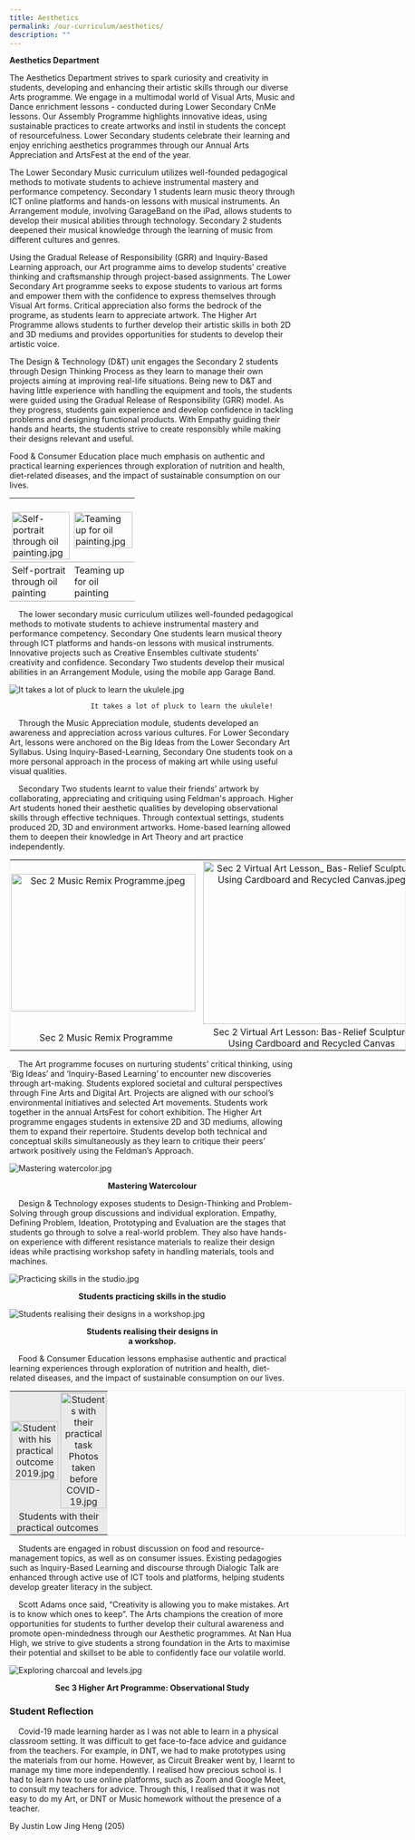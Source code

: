 ```yaml
---
title: Aesthetics
permalink: /our-curriculum/aesthetics/
description: ""
---
```

**Aesthetics Department**

The Aesthetics Department strives to spark curiosity and creativity in students, developing and enhancing their artistic skills through our diverse Arts programme. We engage in a multimodal world of Visual Arts, Music and Dance enrichment lessons - conducted during Lower Secondary CnMe lessons. Our Assembly Programme highlights innovative ideas, using sustainable practices to create artworks and instil in students the concept of resourcefulness. Lower Secondary students celebrate their learning and enjoy enriching aesthetics programmes through our Annual Arts Appreciation and ArtsFest at the end of the year. 

The Lower Secondary Music curriculum utilizes well-founded pedagogical methods to motivate students to achieve instrumental mastery and performance competency. Secondary 1 students learn music theory through ICT online platforms and hands-on lessons with musical instruments. An Arrangement module, involving GarageBand on the iPad, allows students to develop their musical abilities through technology. Secondary 2 students deepened their musical knowledge through the learning of music from different cultures and genres.

Using the Gradual Release of Responsibility (GRR) and Inquiry-Based Learning approach, our Art programme aims to develop students' creative thinking and craftsmanship through project-based assignments. The Lower Secondary Art programme seeks to expose students to various art forms and empower them with the confidence to express themselves through Visual Art forms. Critical appreciation also forms the bedrock of the programe, as students learn to appreciate artwork. The Higher Art Programme allows students to further develop their artistic skills in both 2D and 3D mediums and provides opportunities for students to develop their artistic voice.

The Design & Technology (D&T) unit engages the Secondary 2 students through Design Thinking Process as they learn to manage their own projects aiming at improving real-life situations. Being new to D&T and having little experience with handling the equipment and tools, the students were guided using the Gradual Release of Responsibility (GRR) model. As they progress, students gain experience and develop confidence in tackling problems and designing functional products. With Empathy guiding their hands and hearts, the students strive to create responsibly while making their designs relevant and useful.

Food & Consumer Education place much emphasis on authentic and practical learning experiences through exploration of nutrition and health, diet-related diseases, and the impact of sustainable consumption on our lives.

<table style="margin-top: auto; margin-right: 0px !important; margin-bottom: auto; margin-left: auto; outline: 0px; padding: 0px; box-sizing: border-box; border-collapse: collapse; clear: both; border: none; width: 700px; height: auto !important;" class="ive_eobj_center iveo_table ives_tab_simple"><tbody style="margin: 0px; outline: 0px; padding: 0px; box-sizing: border-box;"><tr style="margin: 0px; outline: 0px; padding: 0px; box-sizing: border-box;"><td style="margin: 0px; outline: 0px; padding: 4px; box-sizing: border-box; text-align: left; background-color: transparent; border-bottom: 1px solid rgb(170, 170, 170); color: inherit; width: 60px;"><br style="margin: 0px; outline: 0px; padding: 0px; box-sizing: border-box;"><img style="margin: 0px 10px 0px 0px; outline: 0px; padding: 0px; box-sizing: border-box; float: left; max-width: 100%; height: auto !important;" class="ive_eobj_left" alt="Self-portrait through oil painting.jpg" width="100%" src="/images/Self-portrait%20through%20oil%20painting.jpg"></td><td style="margin: 0px; outline: 0px; padding: 4px; box-sizing: border-box; text-align: left; background-color: transparent; border-bottom: 1px solid rgb(170, 170, 170); color: inherit; width: 60px;"><img style="margin: 0px 10px 0px 0px; outline: 0px; padding: 0px; box-sizing: border-box; float: left; max-width: 100%; height: auto !important;" class="ive_eobj_left" alt="Teaming up for oil painting.jpg" width="100%" src="/images/Teaming%20up%20for%20oil%20painting.jpg"><br style="margin: 0px; outline: 0px; padding: 0px; box-sizing: border-box;"></td></tr><tr style="margin: 0px; outline: 0px; padding: 0px; box-sizing: border-box;"><td style="margin: 0px; outline: 0px; padding: 4px; box-sizing: border-box; text-align: left; background-color: transparent; border-bottom: 1px solid rgb(170, 170, 170); color: inherit; width: 60px;">Self-portrait through oil painting</td><td style="margin: 0px; outline: 0px; padding: 4px; box-sizing: border-box; text-align: left; background-color: transparent; border-bottom: 1px solid rgb(170, 170, 170); color: inherit; width: 60px;">Teaming up for oil painting&nbsp;</td></tr></tbody></table>

  
&nbsp;&nbsp; &nbsp;The lower secondary music curriculum utilizes well-founded pedagogical methods to motivate students to achieve instrumental mastery and performance competency. Secondary One students learn musical theory through ICT platforms and hands-on lessons with musical instruments. Innovative projects such as Creative Ensembles cultivate students’ creativity and confidence. Secondary Two students develop their musical abilities in an Arrangement Module, using the mobile app Garage Band.  
  
![It takes a lot of pluck to learn the ukulele.jpg](/images/It%20takes%20a%20lot%20of%20pluck%20to%20learn%20the%20ukulele.jpg)

						It takes a lot of pluck to learn the ukulele!

  
&nbsp;&nbsp; &nbsp;Through the Music Appreciation module, students developed an awareness and appreciation across various cultures.&nbsp;For Lower Secondary Art, lessons were anchored on the Big Ideas from the Lower Secondary Art Syllabus. Using Inquiry-Based-Learning, Secondary One students took on a more personal approach in the process of making art while using useful visual qualities.  
  
&nbsp;&nbsp; &nbsp;Secondary Two students learnt to value their friends’ artwork by collaborating, appreciating and critiquing using Feldman's approach. Higher Art students honed their aesthetic qualities by developing observational skills through effective techniques. Through contextual settings, students produced 2D, 3D and environment artworks. Home-based learning allowed them to deepen their knowledge in Art Theory and art practice independently.&nbsp;&nbsp;&nbsp;  
  

<table style="margin-top: auto; margin-right: 0px !important; margin-bottom: auto; margin-left: auto; outline: 0px; padding: 0px; box-sizing: border-box; clear: both; border: 1px solid rgb(234, 234, 234); width: 700px; height: auto !important;" class="ive_eobj_center iveo_table ives_tab_zen"><tbody style="margin: 0px; outline: 0px; padding: 0px; box-sizing: border-box;"><tr style="margin: 0px; outline: 0px; padding: 0px; box-sizing: border-box;"><td style="margin: 0px; outline: 0px; padding: 2px; box-sizing: border-box; text-align: center; width: 60px;"><img style="margin: 0px 10px 0px 0px; outline: 0px; padding: 0px; box-sizing: border-box; float: left; max-width: 100%; height: 243px; width: 325px;" class="ive_eobj_left" alt="Sec 2 Music Remix Programme.jpeg" width="100%" src="/images/Sec%202%20Music%20Remix%20Programme.jpeg"></td><td style="margin: 0px; outline: 0px; padding: 2px; box-sizing: border-box; text-align: center; width: 60px;"><img style="margin: auto; outline: 0px; padding: 0px; box-sizing: border-box; clear: both; display: block; max-width: 100%; height: 287px; width: 383px;" class="ive_eobj_center" alt="Sec 2 Virtual Art Lesson_ Bas-Relief Sculpture Using Cardboard and Recycled Canvas.jpeg" width="100%" src="/images/Sec%202%20Virtual%20Art%20Lesson.jpeg"></td></tr><tr style="margin: 0px; outline: 0px; padding: 0px; box-sizing: border-box;"><td style="margin: 0px; outline: 0px; padding: 2px; box-sizing: border-box; text-align: center; width: 60px;">Sec 2 Music Remix Programme</td><td style="margin: 0px; outline: 0px; padding: 2px; box-sizing: border-box; text-align: center; width: 60px;">Sec 2 Virtual Art Lesson: Bas-Relief Sculpture Using Cardboard and Recycled Canvas<br style="margin: 0px; outline: 0px; padding: 0px; box-sizing: border-box;"></td></tr></tbody></table>

  
&nbsp;&nbsp; &nbsp;The Art programme focuses on nurturing students’ critical thinking, using ‘Big Ideas’ and ‘Inquiry-Based Learning’ to encounter new discoveries through art-making. Students explored societal and cultural perspectives through Fine Arts and Digital Art. Projects are aligned with our school’s environmental initiatives and selected Art movements. Students work together in the annual ArtsFest for cohort exhibition. The Higher Art programme engages students in extensive 2D and 3D mediums, allowing them to expand their repertoire. Students develop both technical and conceptual skills simultaneously as they learn to critique their peers’ artwork positively using the Feldman’s Approach.  
  
![Mastering watercolor.jpg](/images/Mastering%20watercolor.jpg)  
<p style="text-align: center"><strong>Mastering Watercolour</strong></p>
  
&nbsp;&nbsp; &nbsp;Design &amp; Technology exposes students to Design-Thinking and Problem-Solving through group discussions and individual exploration. Empathy, Defining Problem, Ideation, Prototyping and Evaluation are the stages that students go through to solve a real-world problem. They also have hands-on experience with different resistance materials to realize their design ideas while practising workshop safety in handling materials, tools and machines.  


![Practicing skills in the studio.jpg](/images/Practicing%20skills%20in%20the%20studio.jpg) <p style="text-align: center"><strong>Students practicing skills in the studio</strong></p> 
![Students realising their designs in a workshop.jpg](/images/Students%20realising%20their%20designs%20in%20a%20workshop.jpg)<p style="text-align: center"><strong>Students realising their designs in  
a workshop.</strong></p> 

  

&nbsp;&nbsp; &nbsp;Food &amp; Consumer Education lessons emphasise authentic and practical learning experiences through exploration of nutrition and health, diet-related diseases, and the impact of sustainable consumption on our lives.  

<table style="margin-top: auto; margin-right: 0px !important; margin-bottom: auto; margin-left: auto; outline: 0px; padding: 0px; box-sizing: border-box; clear: both; border: 1px solid rgb(234, 234, 234); width: 700px; height: auto !important;" class="iveo_table ive_eobj_center ives_tab_1"><tbody style="margin: 0px; outline: 0px; padding: 0px; box-sizing: border-box;"><tr style="margin: 0px; outline: 0px; padding: 0px; box-sizing: border-box;"><td style="margin: 0px; outline: 0px; padding: 2px; box-sizing: border-box; text-align: center; background-color: rgb(234, 234, 234); color: rgb(34, 34, 34); width: 60px;"><img style="margin: 0px 10px 0px 0px; outline: 0px; padding: 0px; box-sizing: border-box; float: left; max-width: 100%; height: auto !important;" class="ive_eobj_left" alt="Student with his practical outcome 2019.jpg" width="100%" src="/images/Student%20with%20his%20practical%20outcome%202019.jpg"><span style="margin: 0px; outline: 0px; padding: 0px; box-sizing: border-box; background-color: rgb(234, 234, 234);"><br style="margin: 0px; outline: 0px; padding: 0px; box-sizing: border-box;"></span></td><td style="margin: 0px; outline: 0px; padding: 2px; box-sizing: border-box; text-align: center; background-color: rgb(234, 234, 234); color: rgb(34, 34, 34); width: 60px;"><img style="margin: 0px 10px 0px 0px; outline: 0px; padding: 0px; box-sizing: border-box; float: left; max-width: 100%; height: auto !important;" class="ive_eobj_left" alt="Students with their practical task Photos taken before COVID-19.jpg" width="100%" src="/images/Students%20with%20their%20practical%20task%20Photos%20taken%20before%20COVID-19.jpg"><span style="margin: 0px; outline: 0px; padding: 0px; box-sizing: border-box; background-color: rgb(234, 234, 234);"><br style="margin: 0px; outline: 0px; padding: 0px; box-sizing: border-box;"></span></td></tr><tr style="margin: 0px; outline: 0px; padding: 0px; box-sizing: border-box;"><td style="margin: 0px; outline: 0px; padding: 2px; box-sizing: border-box; text-align: center; background-color: rgb(234, 234, 234); color: rgb(34, 34, 34);" colspan="2"><span style="margin: 0px; outline: 0px; padding: 0px; box-sizing: border-box; background-color: rgb(234, 234, 234);">Students with their practical outcomes&nbsp;</span></td></tr></tbody></table>

&nbsp;&nbsp; &nbsp;Students are engaged in robust discussion on food and resource-management topics, as well as on consumer issues. Existing pedagogies such as Inquiry-Based Learning and discourse through Dialogic Talk are enhanced through active use of ICT tools and platforms, helping students develop greater literacy in the subject.  
  
&nbsp;&nbsp; &nbsp;Scott Adams once said, “Creativity is allowing you to make mistakes. Art is to know which ones to keep”. The Arts champions the creation of more opportunities for students to further develop their cultural awareness and promote open-mindedness through our Aesthetic programmes. At Nan Hua High, we strive to give students a strong foundation in the Arts to maximise their potential and skillset to be able to confidently face our volatile world.  
  
![Exploring charcoal and levels.jpg](/images/Exploring%20charcoal%20and%20levels.jpg)

<p style="text-align: center"><strong>Sec 3 Higher Art Programme: Observational Study</strong></p>

  

### Student Reflection

  
&nbsp;&nbsp; &nbsp;Covid-19 made learning harder as I was not able to learn in a physical classroom setting. It was difficult to get face-to-face advice and guidance from the teachers. For example, in DNT, we had to make prototypes using the materials from our home. However, as Circuit Breaker went by, I learnt to manage my time more independently. I realised how precious school is. I had to learn how to use online platforms, such as Zoom and Google Meet, to consult my teachers for advice. Through this, I realised that it was not easy to do my Art, or DNT or Music homework without the presence of a teacher.&nbsp;  
  

By Justin Low Jing Heng (205)